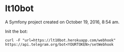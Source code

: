 lt10bot
=======

A Symfony project created on October 19, 2016, 8:54 am.

Init the bot:

    curl -F "url=https://lt10bot.herokuapp.com/webhook" https://api.telegram.org/bot<YOURTOKEN>/setWebhook
    
